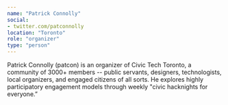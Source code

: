 ```yaml
---
name: "Patrick Connolly"
social:
- twitter.com/patconnolly
location: "Toronto"
role: "organizer"
type: "person"
---
```


Patrick Connolly (patcon) is an organizer of Civic Tech Toronto, a community of 3000+ members -- public servants, designers, technologists, local organizers, and engaged citizens of all sorts. He explores highly participatory engagement models through weekly "civic hacknights for everyone.” 
